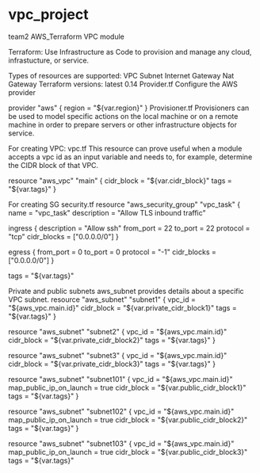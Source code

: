 # vpc_project
team2
AWS_Terraform VPC module

Terraform: Use Infrastructure as Code to provision and manage any cloud, infrastucture, or service.

Types of resources are supported:
VPC
Subnet
Internet Gateway
Nat Gateway
        Terraform versions: latest 0.14
  Provider.tf Configure the AWS provider
  
  provider "aws" {
  region = "${var.region}"
}
  Provisioner.tf Provisioners can be used to model specific actions on the local machine or on a remote machine in order to prepare servers or other infrastructure objects for service.
     
For creating VPC: vpc.tf
This resource can prove useful when a module accepts a vpc id as an input variable and needs to, for example, determine the CIDR block of that VPC.

resource "aws_vpc" "main" {
  cidr_block = "${var.cidr_block}"
  tags       = "${var.tags}"
}

For creating SG  security.tf
resource "aws_security_group" "vpc_task" {
  name        = "vpc_task"
  description = "Allow TLS inbound traffic"

  ingress {
    description = "Allow ssh"
    from_port   = 22
    to_port     = 22
    protocol    = "tcp"
    cidr_blocks = ["0.0.0.0/0"]
  }

  egress {
    from_port   = 0
    to_port     = 0
    protocol    = "-1"
    cidr_blocks = ["0.0.0.0/0"]
  }

  tags = "${var.tags}"
  
  Private and public subnets
aws_subnet provides details about a specific VPC subnet.
resource "aws_subnet" "subnet1" {
  vpc_id     = "${aws_vpc.main.id}"
  cidr_block = "${var.private_cidr_block1}"
  tags       = "${var.tags}"
}

resource "aws_subnet" "subnet2" {
  vpc_id     = "${aws_vpc.main.id}"
  cidr_block = "${var.private_cidr_block2}"
  tags       = "${var.tags}"
}

resource "aws_subnet" "subnet3" {
  vpc_id     = "${aws_vpc.main.id}"
  cidr_block = "${var.private_cidr_block3}"
  tags       = "${var.tags}"
}

resource "aws_subnet" "subnet101" {
  vpc_id                  = "${aws_vpc.main.id}"
  map_public_ip_on_launch = true
  cidr_block              = "${var.public_cidr_block1}"
  tags                    = "${var.tags}"
}

resource "aws_subnet" "subnet102" {
  vpc_id                  = "${aws_vpc.main.id}"
  map_public_ip_on_launch = true
  cidr_block              = "${var.public_cidr_block2}"
  tags                    = "${var.tags}"
}

resource "aws_subnet" "subnet103" {
  vpc_id                  = "${aws_vpc.main.id}"
  map_public_ip_on_launch = true
  cidr_block              = "${var.public_cidr_block3}"
  tags                    = "${var.tags}"
